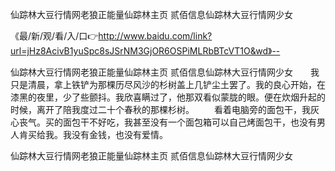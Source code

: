 仙踪林大豆行情网老狼正能量仙踪林主页 贰佰信息仙踪林大豆行情网少女

《最/新/观/看/入/口👉http://www.baidu.com/link?url=jHz8AcivB1yuSpc8sJSrNM3GjOR6OSPiMLRbBTcVT1O&wd》--

仙踪林大豆行情网老狼正能量仙踪林主页 贰佰信息仙踪林大豆行情网少女　　我只是清晨，拿上铁铲为那棵历尽风沙的杉树盖上几铲尘土罢了。我的良心开始，在漆黑的夜里，少了些颤抖。我欣喜瞒过了，他那双看似蒙胧的眼。便在炊烟升起的时候，离开了陪我度过二十个春秋的那棵杉树。
　　看着电脑旁的面包干，我灰心丧气。买的面包干不好吃，我甚至没有一个面包箱可以自己烤面包干，也没有男人肯买给我。我没有金钱，也没有爱情。





仙踪林大豆行情网老狼正能量仙踪林主页 贰佰信息仙踪林大豆行情网少女
